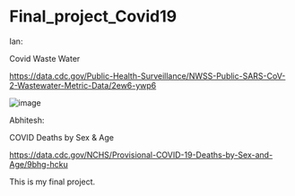 # Final_project_Covid19



Ian:

Covid Waste Water

https://data.cdc.gov/Public-Health-Surveillance/NWSS-Public-SARS-CoV-2-Wastewater-Metric-Data/2ew6-ywp6

![image](https://user-images.githubusercontent.com/68198233/165418800-78e1daa2-5167-4400-9e15-475f99f2ad00.png)



Abhitesh:

COVID Deaths by Sex & Age

https://data.cdc.gov/NCHS/Provisional-COVID-19-Deaths-by-Sex-and-Age/9bhg-hcku


This is my final project.
